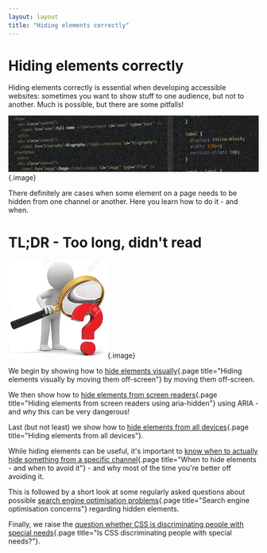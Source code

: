 ```yaml
---
layout: layout
title: "Hiding elements correctly"
---
```


# Hiding elements correctly

Hiding elements correctly is essential when developing accessible websites: sometimes you want to show stuff to one audience, but not to another. Much is possible, but there are some pitfalls!

![](_media/1510782147886.png){.image}

There definitely are cases when some element on a page needs to be hidden from one channel or another. Here you learn how to do it - and when.

# TL;DR - Too long, didn't read

![](_media/1510822448018.png){.image}

We begin by showing how to [hide elements visually](/code-examples/hiding-elements-correctly/hiding-elements-visually-by-moving-them-off-screen){.page title="Hiding elements visually by moving them off-screen"} by moving them off-screen.

We then show how to [hide elements from screen readers](/code-examples/hiding-elements-correctly/hiding-elements-from-screen-readers-using-aria-hidden){.page title="Hiding elements from screen readers using aria-hidden"} using ARIA - and why this can be very dangerous!

Last (but not least) we show how to [hide elements from all devices](/code-examples/hiding-elements-correctly/hiding-elements-from-all-devices){.page title="Hiding elements from all devices"}.

While hiding elements can be useful, it's important to [know when to actually hide something from a specific channel](/code-examples/hiding-elements-correctly/when-to-hide-elements---and-when-to-avoid-it){.page title="When to hide elements - and when to avoid it"} - and why most of the time you're better off avoiding it.

This is followed by a short look at some regularly asked questions about possible [search engine optimisation problems](/code-examples/hiding-elements-correctly/search-engine-optimisation-concerns){.page title="Search engine optimisation concerns"} regarding hidden elements.

Finally, we raise the [question whether CSS is discriminating people with special needs](/code-examples/hiding-elements-correctly/is-css-discriminating-people-with-special-needs){.page title="Is CSS discriminating people with special needs?"}.